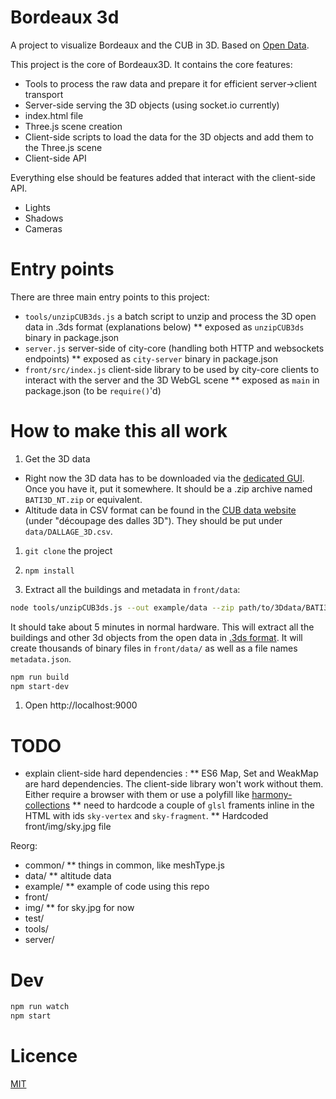 # Bordeaux 3d

A project to visualize Bordeaux and the CUB in 3D. Based on [Open Data](http://data.lacub.fr/data.php?themes=1&layer=344).

This project is the core of Bordeaux3D.
It contains the core features:
* Tools to process the raw data and prepare it for efficient server->client transport
* Server-side serving the 3D objects (using socket.io currently)
* index.html file
* Three.js scene creation
* Client-side scripts to load the data for the 3D objects and add them to the Three.js scene
* Client-side API


Everything else should be features added that interact with the client-side API.
* Lights
* Shadows
* Cameras


# Entry points

There are three main entry points to this project:
* `tools/unzipCUB3ds.js` a batch script to unzip and process the 3D open data in .3ds format (explanations below)
** exposed as `unzipCUB3ds` binary in package.json
* `server.js` server-side of city-core (handling both HTTP and websockets endpoints)
** exposed as `city-server` binary in package.json
* `front/src/index.js` client-side library to be used by city-core clients to interact with the server and the 3D WebGL scene
** exposed as `main` in package.json (to be `require()`'d)


# How to make this all work

1. Get the 3D data

* Right now the 3D data has to be downloaded via the [dedicated GUI](http://data.lacub.fr/graphic_downloader.php?layer=344&format=76). Once you have it, put it somewhere. It should be a .zip archive named `BATI3D_NT.zip` or equivalent.
* Altitude data in CSV format can be found in the [CUB data website](http://data.lacub.fr/data.php?themes=1&layer=344) (under "découpage des dalles 3D"). They should be put under `data/DALLAGE_3D.csv`.

1. `git clone` the project
1. `npm install`

1. Extract all the buildings and metadata in `front/data`:

```bash
node tools/unzipCUB3ds.js --out example/data --zip path/to/3Ddata/BATI3D_NT.zip
```

It should take about 5 minutes in normal hardware. This will extract all the buildings and other 3d objects from the open data in [.3ds format](http://en.wikipedia.org/wiki/.3ds). It will create thousands of binary files in `front/data/` as well as a file names `metadata.json`.

```bash
npm run build
npm start-dev
```

1. Open http://localhost:9000

# TODO 

* explain client-side hard dependencies :
** ES6 Map, Set and WeakMap are hard dependencies. The client-side library won't work without them.
Either require a browser with them or use a polyfill like [harmony-collections](https://github.com/Benvie/harmony-collections)
** need to hardcode a couple of `glsl` framents inline in the HTML with ids `sky-vertex` and `sky-fragment`.
** Hardcoded front/img/sky.jpg file

Reorg:
* common/
** things in common, like meshType.js
* data/
** altitude data
* example/
** example of code using this repo
* front/
* img/
** for sky.jpg for now
* test/
* tools/
* server/





# Dev

```bash
npm run watch
npm start
```

# Licence

[MIT](LICENCE)
